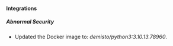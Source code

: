 #### Integrations

##### Abnormal Security
-   Updated the Docker image to: _demisto/python3:3.10.13.78960_.

